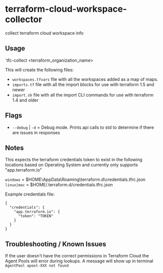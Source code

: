 # terraform-cloud-workspace-collector
collect terraform cloud workspace info


## Usage

`tfc-collect <terraform_organization_name>

This will create the following files:
- `workspaces.tfvars` file with all the workspaces added as a map of maps.
- `imports.tf` file with all the import blocks for use with terraform 1.5 and newer
- `import.sh` file with all the import CLI commands for use with terraform 1.4 and older

## Flags
- `--debug` | `-d` = Debug mode. Prints api calls to std to determine if there are issues in responses

## Notes

This expects the terraform credentials token to exist in the following locations based on Operating System and currently only supports "app.terraform.io"

`windows` = $HOME\AppData\Roaming\terraform.d\credentials.tfrc.json
`linux|mac` = $HOME/.terraform.d/credentials.tfrc.json

Example credentials file:
```
{
  "credentials": {
    "app.terraform.io": {
      "token": "TOKEN"
    }
  }
}
```

## Troubleshooting / Known Issues

If the user doesn't have the correct permissions in Terraform Cloud the Agent Pools will error during lookups. A message will show up in terminal `AgentPool apool-XXX not found`